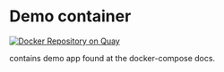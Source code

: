 # Demo container

[![Docker Repository on Quay](https://quay.io/repository/f_met/demo-container/status "Docker Repository on Quay")](https://quay.io/repository/f_met/demo-container)

contains demo app found at the docker-compose docs.

